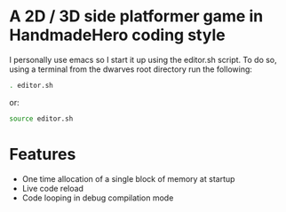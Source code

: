 # A 2D / 3D side platformer game in HandmadeHero coding style
I personally use emacs so I start it up using the editor.sh script.
To do so, using a terminal from the dwarves root directory run the following:
```sh
. editor.sh
```
or:
```sh
source editor.sh
```

# Features

- One time allocation of a single block of memory at startup
- Live code reload
- Code looping in debug compilation mode